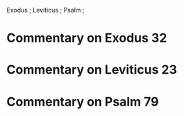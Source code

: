 Exodus ; Leviticus ; Psalm ;
# Commentary on Exodus 32

# Commentary on Leviticus 23

# Commentary on Psalm 79
